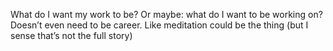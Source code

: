 What do I want my work to be? Or maybe: what do I want to be working on? Doesn’t even need to be career. Like meditation could be the thing (but I sense that’s not the full story)